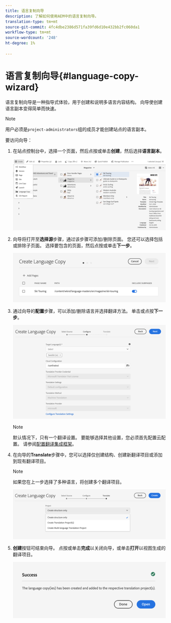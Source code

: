 ```yaml
---
title: 语言复制向导
description: 了解如何使用AEM中的语言复制向导。
translation-type: tm+mt
source-git-commit: 4fc4dbe2386d571fa39fd6d10e432bb2fc060da1
workflow-type: tm+mt
source-wordcount: '248'
ht-degree: 1%

---
```



# 语言复制向导{#language-copy-wizard}

语言复制向导是一种指导式体验，用于创建和说明多语言内容结构。 向导使创建语言副本变得简单而快速。

>[!NOTE]
>
>用户必须是`project-administrators`组的成员才能创建站点的语言副本。

要访问向导：

1. 在站点控制台中，选择一个页面，然后点按或单击&#x200B;**创建**，然后选择&#x200B;**语言副本**。

   ![从向导创建语言副本](../assets/language-copy-wizard.png)

1. 向导将打开至&#x200B;**选择源**&#x200B;步骤，通过该步骤可添加/删除页面。 您还可以选择包括或排除子页面。 选择要包含的页面，然后点按或单击&#x200B;**下一步**。

   ![使用向导添加页面](../assets/language-copy-wizard-add-pages.png)

1. 通过向导的&#x200B;**配置**&#x200B;步骤，可以添加/删除语言并选择翻译方法。 单击或点按&#x200B;**下一步**。

   ![配置向导步骤](../assets/language-copy-wizard-configure.png)

   >[!NOTE]
   >
   >默认情况下，只有一个翻译设置。 要能够选择其他设置，您必须首先配置云配置。 请参阅[配置翻译集成框架](integration-framework.md)。

1. 在向导的&#x200B;**Translate**&#x200B;步骤中，您可以选择仅创建结构、创建新翻译项目或添加到现有翻译项目。

   >[!NOTE]
   >
   >如果您在上一步选择了多种语言，将创建多个翻译项目。

   ![向导的翻译步骤](../assets/language-copy-wizard-translate.png)

1. **创建**&#x200B;按钮可结束向导。 点按或单击&#x200B;**完成**&#x200B;以关闭向导，或单击&#x200B;**打开**&#x200B;以视图生成的翻译项目。

   ![结束向导](../assets/language-copy-wizard-done.png)
